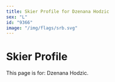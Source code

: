 ```yaml
---
title: Skier Profile for Dzenana Hodzic
sex: "L"
id: "9366"
image: "/img/flags/srb.svg" 
---
```


# Skier Profile

This page is for: Dzenana Hodzic.
    